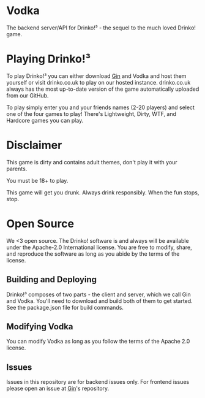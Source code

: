 # Vodka
The backend server/API for Drinko!³ - the sequel to the much loved Drinko! game.

# Playing Drinko!³
To play Drinko!³ you can either download [Gin](https://github.com/pixelsetdev/gin) and Vodka and host them yourself or 
visit drinko.co.uk to play on our hosted instance. drinko.co.uk always has the most up-to-date version of the game 
automatically uploaded from our GitHub.

To play simply enter you and your friends names (2-20 players) and select one of the four games to play! There's 
Lightweight, Dirty, WTF, and Hardcore games you can play.

# Disclaimer
This game is dirty and contains adult themes, don't play it with your parents.

You must be 18+ to play.

This game will get you drunk. Always drink responsibly. When the fun stops, stop.

# Open Source
We <3 open source. The Drinko! software is and always will be available under the Apache-2.0 International license. You
are free to modify, share, and reproduce the software as long as you abide by the terms of the license.

## Building and Deploying
Drinko!³ composes of two parts - the client and server, which we call Gin and Vodka.
You'll need to download and build both of them to get started.
See the package.json file for build commands. 

## Modifying Vodka
You can modify Vodka as long as you follow the terms of the Apache 2.0 license.

## Issues
Issues in this repository are for backend issues only. For frontend issues please open an issue at 
[Gin](https://github.com/pixelsetdev/gin)'s repository.